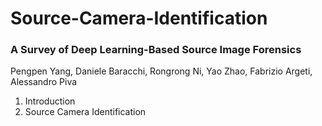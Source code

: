 # Source-Camera-Identification

### A Survey of Deep Learning-Based Source Image Forensics

Pengpen Yang, Daniele Baracchi, Rongrong Ni, Yao Zhao, Fabrizio Argeti, Alessandro Piva

1. Introduction
2. Source Camera Identification
